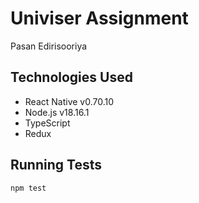 # Univiser Assignment
Pasan Edirisooriya

## Technologies Used

- React Native v0.70.10
- Node.js v18.16.1
- TypeScript
- Redux

## Running Tests

```bash
npm test



